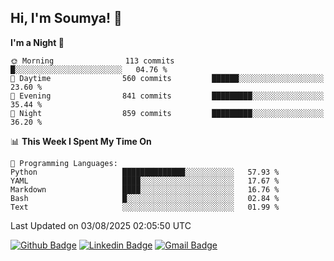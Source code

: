 ## Hi, I'm Soumya! 👋

<!--START_SECTION:waka-->
**I'm a Night 🦉** 

```text
🌞 Morning                113 commits         █░░░░░░░░░░░░░░░░░░░░░░░░   04.76 % 
🌆 Daytime                560 commits         ██████░░░░░░░░░░░░░░░░░░░   23.60 % 
🌃 Evening                841 commits         █████████░░░░░░░░░░░░░░░░   35.44 % 
🌙 Night                  859 commits         █████████░░░░░░░░░░░░░░░░   36.20 % 
```


📊 **This Week I Spent My Time On** 

```text
💬 Programming Languages: 
Python                   ██████████████░░░░░░░░░░░   57.93 % 
YAML                     ████░░░░░░░░░░░░░░░░░░░░░   17.67 % 
Markdown                 ████░░░░░░░░░░░░░░░░░░░░░   16.76 % 
Bash                     █░░░░░░░░░░░░░░░░░░░░░░░░   02.84 % 
Text                     ░░░░░░░░░░░░░░░░░░░░░░░░░   01.99 % 
```


 Last Updated on 03/08/2025 02:05:50 UTC
<!--END_SECTION:waka-->

[![Github Badge](https://img.shields.io/badge/-rubyruins-grey?style=for-the-badge&logo=github&logoColor=white&link=https://github.com/rubyruins/)](https://www.github.com/rubyruins/) 
[![Linkedin Badge](https://img.shields.io/badge/-Soumya%20Parekh-0072b1?style=for-the-badge&logo=Linkedin&logoColor=white&link=https://www.linkedin.com/in/Soumya-Parekh/)](https://www.linkedin.com/in/Soumya-Parekh/) 
[![Gmail Badge](https://img.shields.io/badge/-soumyaparekh.me@gmail.com-c14438?style=for-the-badge&logo=Gmail&logoColor=white&link=mailto:soumyaparekh.me@gmail.com)](mailto:soumyaparekh.me@gmail.com) 
